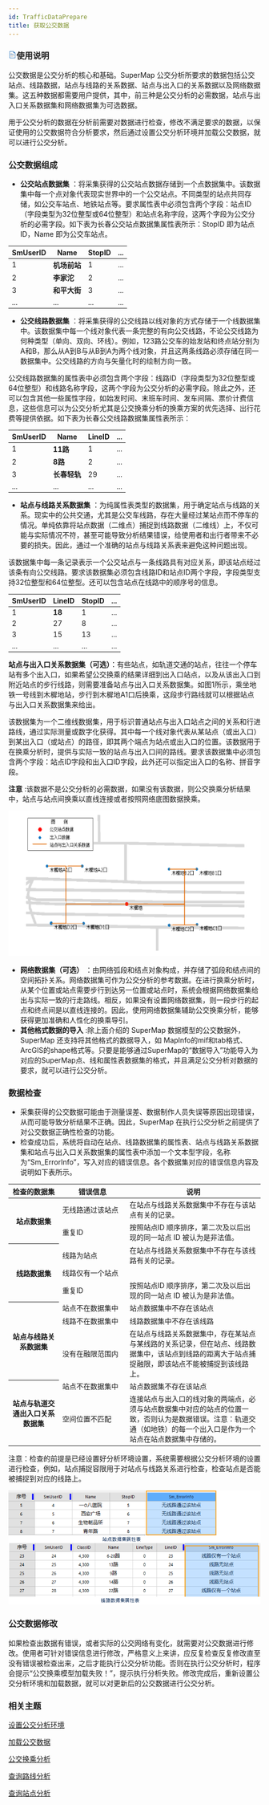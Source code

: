 ```yaml
---
id: TrafficDataPrepare
title: 获取公交数据
---
```

### ![](../../img/read.gif)使用说明

公交数据是公交分析的核心和基础。SuperMap
公交分析所要求的数据包括公交站点、线路数据，站点与线路的关系数据、站点与出入口的关系数据以及网络数据集。这五种数据都需要用户提供，其中，前三种是公交分析的必需数据，站点与出入口关系数据集和网络数据集为可选数据。

用于公交分析的数据在分析前需要对数据进行检查，修改不满足要求的数据，以保证使用的公交数据符合分析要求，然后通过设置公交分析环境并加载公交数据，就可以进行公交分析。

### 公交数据组成

* **公交站点数据集** ：将采集获得的公交站点数据存储到一个点数据集中。该数据集中每一个点对象代表现实世界中的一个公交站点。不同类型的站点共同存储，如公交车站点、地铁站点等。要求属性表中必须包含两个字段：站点ID（字段类型为32位整型或64位整型）和站点名称字段，这两个字段为公交分析的必需字段。如下表为长春公交站点数据集属性表所示：StopID 即为站点ID，Name 即为公交车站点。

SmUserID | Name | StopID | ...  
---|---|---|---  
1  | **机场前站** | 1 | ...  
2 | **李家沱** | 2 | ...  
3 | **和平大街** | 3 | ...  
... | ... | ... | ...  

* **公交线路数据集** ：将采集获得的公交线路以线对象的方式存储于一个线数据集中。该数据集中每一个线对象代表一条完整的有向公交线路，不论公交线路为何种类型（单向、双向、环线）。例如，123路公交车的始发站和终点站分别为A和B，那么从A到B与从B到A为两个线对象，并且这两条线路必须存储在同一数据集中。公交线路的方向与矢量化时的绘制方向一致。 

公交线路数据集的属性表中必须包含两个字段：线路ID（字段类型为32位整型或64位整型）和线路名称字段，这两个字段为公交分析的必需字段。除此之外，还可以包含其他一些属性字段，如始发时间、末班车时间、发车间隔、票价计费信息，这些信息可以为公交分析尤其是公交换乘分析的换乘方案的优先选择、出行花费等提供依据。如下表为长春公交线路数据集属性表所示：

SmUserID | Name | LineID | ...  
---|---|---|---  
1  | **11路** | 1 | ...  
2 | **8路** | 2 | ...  
3 | **长春轻轨** | 29 | ...  
... | ... | ... | ...  

* **站点与线路关系数据集** ：为纯属性表类型的数据集，用于确定站点与线路的关系。现实中的公共交通，尤其是公交车线路，存在大量经过某站点而不停车的情况。单纯依靠将站点数据（二维点）捕捉到线路数据（二维线）上，不仅可能与实际情况不符，甚至可能导致分析结果错误，给使用者和出行者带来不必要的损失。因此，通过一个准确的站点与线路关系表来避免这种问题出现。 

该数据集中每一条记录表示一个公交站点与一条线路具有对应关系，即该站点经过该条有向公交线路。要求该数据集必须包含线路ID和站点ID两个字段，字段类型支持32位整型和64位整型。还可以包含站点在线路中的顺序号的信息。

SmUserID | LineID | StopID | ...  
---|---|---|---  
1  | **18** | 1 | ...  
2 | 27 | 8 | ...  
3 | 15 | 13 | ...  
... | ... | ... | ...  
  
**站点与出入口关系数据集（可选）**：有些站点，如轨道交通的站点，往往一个停车站有多个出入口，如果希望公交换乘的结果详细到出入口站点，以及从该出入口到附近站点的步行线路，则需要准备站点与出入口关系数据集。如图1所示，乘坐地铁一号线到木樨地站，步行到木樨地A1口后换乘，这段步行路线就可以根据站点与出入口关系数据集来给出。

该数据集为一个二维线数据集，用于标识普通站点与出入口站点之间的关系和行进路线，通过实际测量或数字化获得。其中每一个线对象代表从某站点（或出入口）到某出入口（或站点）的路径，即其两个端点为站点或出入口的位置。该数据用于在换乘分析时，提供与实际一致的站点与出入口间的路线。要求该数据集中必须包含两个字段：站点ID字段和出入口ID字段，此外还可以指定出入口的名称、拼音字段。

**注意** :该数据不是公交分析的必需数据，如果没有该数据，则公交换乘分析结果中，站点与站点间换乘以直线连接或者按照网络底图数据换乘。

![](img/StopExitRelate.png)  
 
* **网络数据集（可选）** ：由网络弧段和结点对象构成，并存储了弧段和结点间的空间拓扑关系。网络数据集可作为公交分析的参考数据。在进行换乘分析时，从某个位置或站点需要步行到达另一位置或站点时，系统会根据网络数据集给出与实际一致的行走路线。相反，如果没有设置网络数据集，则一段步行的起点和终点间是以直线连接的。因此，使用网络数据集辅助公交换乘分析，能够获得更加准确和人性化的换乘导引。
* **其他格式数据的导入** :除上面介绍的 SuperMap 数据模型的公交数据外，SuperMap 还支持将其他格式的数据导入，如 MapInfo的mif和tab格式、ArcGIS的shape格式等。只要是能够通过SuperMap的“数据导入”功能导入为对应的SuperMap点、线和属性表数据集的格式，并且满足公交分析对数据的要求，就可以进行公交分析。

### 数据检查

* 采集获得的公交数据可能由于测量误差、数据制作人员失误等原因出现错误，从而可能导致分析结果不正确。因此，SuperMap 在执行公交分析之前提供了对公交数据正确性检查的功能。
* 检查成功后，系统将自动在站点、线路数据集的属性表、站点与线路关系数据集和站点与出入口关系数据集的属性表中添加一个文本型字段，名称为“Sm_ErrorInfo”，写入对应的错误信息。各个数据集对应的错误信息内容及说明如下表所示。  

<table>
<thead>
<tr width="60%">
		<th width="15%"><center>检查的数据集</center></th>
		<th width="20%">错误信息</th>
		<th width="40%">说明</th>
	</tr>
	</thead>
	<tr>
		<th rowspan="2">站点数据集</th>
		<td>无线路通过该站点</td>
		<td>在站点与线路关系数据集中不存在与该站点有关的记录。</td>
	</tr>
	<tr>
		<td>重复ID</td>
		<td>按照站点ID 顺序排序，第二次及以后出现的同一站点 ID 被认为是非法值。</td>
	</tr>
		<tr>
		<th rowspan="3">线路数据集</th>
		<td>线路为站点</td>
		<td>在站点与线路关系数据集中不存在与该线路有关的记录。</td>
	</tr>
	<tr>
		<td>线路仅有一个站点</td>
		<td> </td>
	</tr>
	<tr>
		<td>重复ID</td>
		<td>按照站点ID 顺序排序，第二次及以后出现的同一站点 ID 被认为是非法值。</td>
	</tr>
		<tr>
		<th rowspan="3">站点与线路关系数据集</th>
		<td>站点不在数据集中</td>
		<td>站点数据集中不存在该站点</td>
	</tr>
	<tr>
		<td>线路不在数据集中</td>
		<td>线路数据集中不存在该线路</td>
	</tr>
	<tr>
		<td>没有在融限范围内</td>
		<td>在站点与线路关系数据集中，存在某站点与某线路的关系记录，但在站点、线路数据集中，该站点到线路的距离大于站点捕捉融限，即该站点不能被捕捉到该线路上。</td>
	</tr>	
			<tr>
		<th rowspan="2">站点与轨道交通出入口关系数据集</th>
		<td>站点不在数据集中</td>
		<td>站点数据集不存在该站点</td>
	</tr>
	<tr>
		<td>空间位置不匹配</td>
		<td>连接站点与出入口的线对象的两端点，必须与站点数据集中对应的站点的位置一致，否则认为是数据错误。注意：轨道交通（如地铁）的每一个出入口是作为一个站点在站点数据集中存储的。</td>
	</tr>
</table>
    


注意：检查的前提是已经设置好分析环境设置，系统需要根据公交分析环境的设置进行检查，例如，站点捕捉容限用于对站点与线路关系进行检查，检查站点是否能被捕捉到对应的线路上。

![](img/TrafficErrorData.png)  

  
### 公交数据修改

如果检查出数据有错误，或者实际的公交网络有变化，就需要对公交数据进行修改。使用者可针对错误信息进行修改，严格意义上来讲，应反复检查反复修改直至没有错误被检查出来，之后才能执行公交分析功能。否则在执行公交分析时，程序会提示“公交换乘模型加载失败！”，提示执行分析失败。修改完成后，重新设置公交分析环境和加载数据，就可以对更新后的公交数据进行公交分析。

### 相关主题

 [设置公交分析环境](TrafficEnvirSet)

 [加载公交数据](LoadTranfficData)

 [公交换乘分析](TransferAnalysis)

 [查询路线分析](FindLinesByStop)

 [查询站点分析](FindStopsByLineStop)